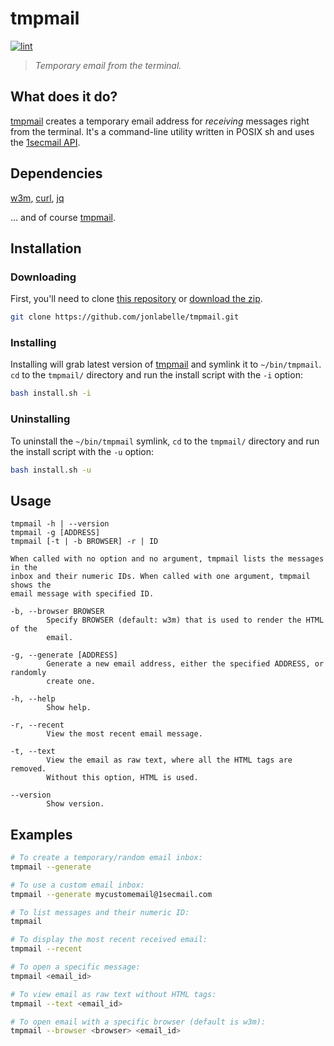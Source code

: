 # tmpmail

[![lint](https://github.com/jonlabelle/tmpmail/actions/workflows/lint.yml/badge.svg)](https://github.com/jonlabelle/tmpmail/actions/workflows/lint.yml)

> *Temporary email from the terminal.*

## What does it do?

[tmpmail] creates a temporary email address for *receiving* messages right from
the terminal. It's a command-line utility written in POSIX sh and uses the
[1secmail API].

## Dependencies

[w3m](https://www.commandlinux.com/man-page/man1/w3m.1.html), [curl](https://curl.se), [jq](https://stedolan.github.io/jq/)

... and of course [tmpmail].

## Installation

### Downloading

First, you'll need to clone [this repository](https://github.com/jonlabelle/tmpmail) or [download the zip](https://github.com/jonlabelle/tmpmail/archive/refs/heads/master.zip).

```bash
git clone https://github.com/jonlabelle/tmpmail.git
```

### Installing

Installing will grab latest version of [tmpmail] and symlink it to
`~/bin/tmpmail`. `cd` to the `tmpmail/` directory and run the install script
with the `-i` option:

```bash
bash install.sh -i
```

### Uninstalling

To uninstall the `~/bin/tmpmail` symlink, `cd` to the `tmpmail/` directory and
run the install script with the `-u` option:

```bash
bash install.sh -u
```

## Usage

```text
tmpmail -h | --version
tmpmail -g [ADDRESS]
tmpmail [-t | -b BROWSER] -r | ID

When called with no option and no argument, tmpmail lists the messages in the
inbox and their numeric IDs. When called with one argument, tmpmail shows the
email message with specified ID.

-b, --browser BROWSER
        Specify BROWSER (default: w3m) that is used to render the HTML of the
        email.

-g, --generate [ADDRESS]
        Generate a new email address, either the specified ADDRESS, or randomly
        create one.

-h, --help
        Show help.

-r, --recent
        View the most recent email message.

-t, --text
        View the email as raw text, where all the HTML tags are removed.
        Without this option, HTML is used.

--version
        Show version.
```

## Examples

```bash
# To create a temporary/random email inbox:
tmpmail --generate

# To use a custom email inbox:
tmpmail --generate mycustomemail@1secmail.com

# To list messages and their numeric ID:
tmpmail

# To display the most recent received email:
tmpmail --recent

# To open a specific message:
tmpmail <email_id>

# To view email as raw text without HTML tags:
tmpmail --text <email_id>

# To open email with a specific browser (default is w3m):
tmpmail --browser <browser> <email_id>
```

[tmpmail]: https://github.com/sdushantha/tmpmail
[1secmail API]: https://www.1secmail.com/api/
